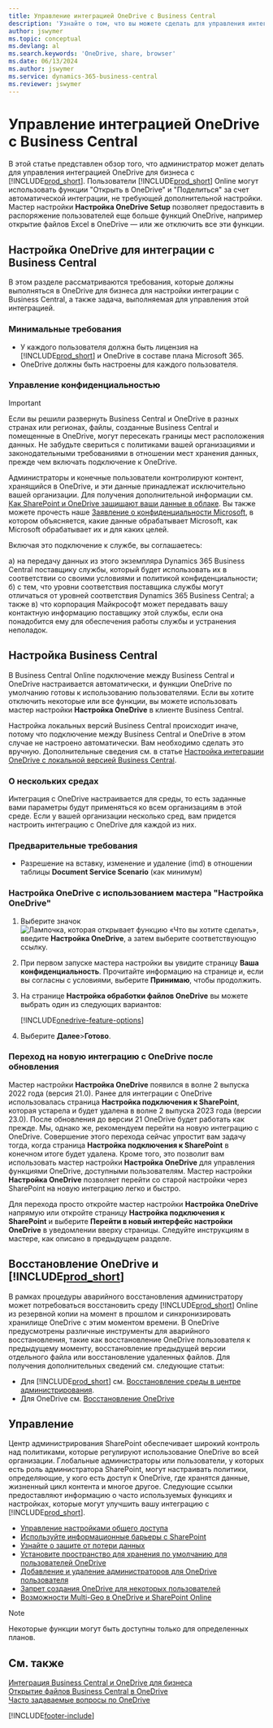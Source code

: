 ```yaml
---
title: Управление интеграцией OneDrive с Business Central
description: 'Узнайте о том, что вы можете сделать для управления интеграцией между Business Central и OneDrive для бизнеса.'
author: jswymer
ms.topic: conceptual
ms.devlang: al
ms.search.keywords: 'OneDrive, share, browser'
ms.date: 06/13/2024
ms.author: jswymer
ms.service: dynamics-365-business-central
ms.reviewer: jswymer
---
```

# Управление интеграцией OneDrive с Business Central

В этой статье представлен обзор того, что администратор может делать для управления интеграцией OneDrive для бизнеса с [!INCLUDE[prod_short](includes/prod_short.md)]. Пользователи [!INCLUDE[prod_short](includes/prod_short.md)] Online могут использовать функции "Открыть в OneDrive" и "Поделиться" за счет автоматической интеграции, не требующей дополнительной настройки. Мастер настройки **Настройка OneDrive Setup** позволяет предоставить в распоряжение пользователей еще больше функций OneDrive, например открытие файлов Excel в OneDrive &mdash; или же отключить все эти функции.  

## Настройка OneDrive для интеграции с Business Central

В этом разделе рассматриваются требования, которые должны выполняться в OneDrive для бизнеса для настройки интеграции с Business Central, а также задача, выполняемая для управления этой интеграцией.

### Минимальные требования

* У каждого пользователя должна быть лицензия на [!INCLUDE[prod_short](includes/prod_short.md)] и OneDrive в составе плана Microsoft 365.
* OneDrive должны быть настроены для каждого пользователя.

### Управление конфиденциальностью

> [!IMPORTANT]
> Если вы решили развернуть Business Central и OneDrive в разных странах или регионах, файлы, созданные Business Central и помещенные в OneDrive, могут пересекать границы мест расположения данных. Не забудьте свериться с политиками вашей организациями и законодательными требованиями в отношении мест хранения данных, прежде чем включать подключение к OneDrive.

Администраторы и конечные пользователи контролируют контент, хранящийся в OneDrive, и эти данные принадлежат исключительно вашей организации. Для получения дополнительной информации см. [Как SharePoint и OneDrive защищают ваши данные в облаке](/sharepoint/safeguarding-your-data). Вы также можете прочесть наше [Заявление о конфиденциальности Microsoft](https://privacy.microsoft.com/en-us/privacystatement), в котором объясняется, какие данные обрабатывает Microsoft, как Microsoft обрабатывает их и для каких целей.

Включая это подключение к службе, вы соглашаетесь:

а) на передачу данных из этого экземпляра Dynamics 365 Business Central поставщику службы, который будет использовать их в соответствии со своими условиями и политикой конфиденциальности; б) с тем, что уровни соответствия поставщика службы могут отличаться от уровней соответствия Dynamics 365 Business Central; а также в) что корпорация Майкрософт может передавать вашу контактную информацию поставщику этой службы, если она понадобится ему для обеспечения работы службы и устранения неполадок.

## Настройка Business Central

В Business Central Online подключение между Business Central и OneDrive настраивается автоматически, и функции OneDrive по умолчанию готовы к использованию пользователями. Если вы хотите отключить некоторые или все функции, вы можете использовать мастер настройки **Настройка OneDrive** в клиенте Business Central.

Настройка локальных версий Business Central происходит иначе, потому что подключение между Business Central и OneDrive в этом случае не настроено автоматически. Вам необходимо сделать это вручную. Дополнительные сведения см. в статье [Настройка интеграции OneDrive с локальной версией Business Central](admin-onedrive-integration-onpremises.md).

### О нескольких средах

Интеграция с OneDrive настраивается для среды, то есть заданные вами параметры будут применяться ко всем организациям в этой среде. Если у вашей организации несколько сред, вам придется настроить интеграцию с OneDrive для каждой из них.

### Предварительные требования

- Разрешение на вставку, изменение и удаление (imd) в отношении таблицы **Document Service Scenario** (как минимум)

### Настройка OneDrive с использованием мастера "Настройка OneDrive"

1. Выберите значок ![Лампочка, которая открывает функцию «Что вы хотите сделать»](media/ui-search/search_small.png "Что вы хотите сделать"), введите **Настройка OneDrive**, а затем выберите соответствующую ссылку. 
2. При первом запуске мастера настройки вы увидите страницу **Ваша конфиденциальность**. Прочитайте информацию на странице и, если вы согласны с условиями, выберите **Принимаю**, чтобы продолжить.
3. На странице **Настройка обработки файлов OneDrive** вы можете выбрать один из следующих вариантов:

   [!INCLUDE[onedrive-feature-options](includes/onedrive-feature-options.md)]
4. Выберите **Далее**>**Готово**.

### Переход на новую интеграцию с OneDrive после обновления

Мастер настройки **Настройка OneDrive** появился в волне 2 выпуска 2022 года (версия 21.0). Ранее для интеграции с OneDrive использовалась страница **Настройка подключения к SharePoint**, которая устарела и будет удалена в волне 2 выпуска 2023 года (версии 23.0). После обновления до версии 21 OneDrive будет работать как прежде. Мы, однако же, рекомендуем перейти на новую интеграцию с OneDrive. Совершение этого перехода сейчас упростит вам задачу тогда, когда страница **Настройка подключения к SharePoint** в конечном итоге будет удалена. Кроме того, это позволит вам использовать мастер настройки **Настройка OneDrive** для управления функциями OneDrive, доступными пользователям. Мастер настройки **Настройка OneDrive** позволяет перейти со старой настройки через SharePoint на новую интеграцию легко и быстро.

Для перехода просто откройте мастер настройки **Настройка OneDrive** напрямую или откройте страницу **Настройка подключения к SharePoint** и выберите **Перейти в новый интерфейс настройки OneDrive** в уведомлении вверху страницы. Следуйте инструкциям в мастере, как описано в предыдущем разделе.

## Восстановление OneDrive и [!INCLUDE[prod_short](includes/prod_short.md)]

В рамках процедуры аварийного восстановления администратору может потребоваться восстановить среду [!INCLUDE[prod_short](includes/prod_short.md)] Online из резервной копии на момент в прошлом и синхронизировать хранилище OneDrive с этим моментом времени. В OneDrive предусмотрены различные инструменты для аварийного восстановления, такие как восстановление OneDrive пользователя к предыдущему моменту, восстановление предыдущей версии отдельного файла или восстановление удаленных файлов. Для получения дополнительных сведений см. следующие статьи:

* Для [!INCLUDE[prod_short](includes/prod_short.md)] см. [Восстановление среды в центре администрирования](/dynamics365/business-central/dev-itpro/administration/tenant-admin-center-backup-restore).
* Для OneDrive см. [Восстановление OneDrive](https://support.microsoft.com/en-us/office/restore-your-onedrive-fa231298-759d-41cf-bcd0-25ac53eb8a15?ui=en-us&rs=en-us&ad=us)

## Управление

Центр администрирования SharePoint обеспечивает широкий контроль над политиками, которые регулируют использование OneDrive во всей организации. Глобальные администраторы или пользователи, у которых есть роль администратора SharePoint, могут настраивать политики, определяющие, у кого есть доступ к OneDrive, где хранятся данные, жизненный цикл контента и многое другое. Следующие ссылки предоставляют информацию о часто используемых функциях и настройках, которые могут улучшить вашу интеграцию с [!INCLUDE[prod_short](includes/prod_short.md)]. 

* [Управление настройками общего доступа](/sharepoint/turn-external-sharing-on-or-off)
* [Используйте информационные барьеры с SharePoint](/sharepoint/information-barriers)
* [Узнайте о защите от потери данных](/microsoft-365/compliance/dlp-learn-about-dlp)
* [Установите пространство для хранения по умолчанию для пользователей OneDrive](/onedrive/set-default-storage-space)
* [Добавление и удаление администраторов для OneDrive пользователя](/sharepoint/manage-user-profiles#add-and-remove-admins-for-a-users-onedrive)
* [Запрет создания OneDrive для некоторых пользователей](/sharepoint/manage-user-profiles#disable-onedrive-creation-for-some-users)
* [Возможности Multi-Geo в OneDrive и SharePoint Online](/microsoft-365/enterprise/multi-geo-capabilities-in-onedrive-and-sharepoint-online-in-microsoft-365)

> [!NOTE]
> Некоторые функции могут быть доступны только для определенных планов.

## См. также

[Интеграция Business Central и OneDrive для бизнеса](across-onedrive-overview.md)  
[Открытие файлов Business Central в OneDrive](across-share-onedrive.md)  
[Часто задаваемые вопросы по OneDrive](admin-onedrive-faq.md)  

[!INCLUDE[footer-include](includes/footer-banner.md)]
